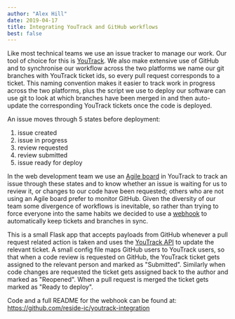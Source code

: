 ```yaml
---
author: "Alex Hill"
date: 2019-04-17
title: Integrating YouTrack and GitHub workflows
best: false
---
```


Like most technical teams we use an issue tracker to manage our work. Our tool of choice for
this is [YouTrack](https://www.jetbrains.com/youtrack/). We also make extensive use of GitHub and to synchronise our 
workflow across the two platforms we name our git branches with YouTrack ticket ids, so every pull request 
corresponds to a ticket. This naming convention makes it easier to track work in progress across the two platforms, 
plus the script we use to deploy our software can use git to look at which branches have been merged in and then 
auto-update the corresponding YouTrack tickets once the code is deployed. 

An issue moves through 5 states before deployment:

1. issue created
1. issue in progress
1. review requested
1. review submitted
1. issue ready for deploy
 
In the web development team we use an [Agile board](https://en.wikipedia.org/wiki/File:Scrum_task_board.jpg) in YouTrack 
to track an issue through these states and to know whether an issue is waiting for us to review it, or changes to our 
code have been requested; others who are not using an Agile board prefer to monitor GitHub. Given the diversity of our 
team some divergence of workflows is inevitable, so rather  than trying to force everyone into the same habits we decided 
to use a [webhook](https://developer.github.com/webhooks/) to automatically keep tickets and branches in sync.

This is a small Flask app that accepts payloads from GitHub whenever a pull request related action is taken and uses the 
[YouTrack API](https://www.jetbrains.com/help/youtrack/standalone/General-REST-API.html) to update the relevant ticket. 
A small config file maps GitHub users to YouTrack users, so that when a code review is requested on GitHub, the YouTrack
ticket gets assigned to the relevant person and marked as "Submitted". Similarly when code changes are requested the 
ticket gets assigned back to the author and marked as "Reopened". When a pull request is merged the ticket gets marked 
as "Ready to deploy".

Code and a full README for the webhook can be found at: https://github.com/reside-ic/youtrack-integration
